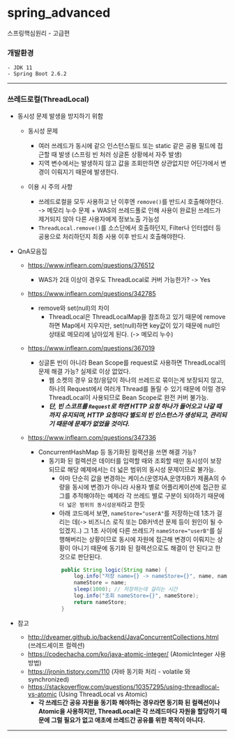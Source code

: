 # spring_advanced
스프링핵심원리 - 고급편

### 개발환경
    - JDK 11
    - Spring Boot 2.6.2

---

### 쓰레드로컬(ThreadLocal)
- 동시성 문제 발생을 방지하기 위함
  - 동시성 문제
    - 여러 쓰레드가 동시에 같으 인스턴스필드 또는 static 같은 공용 필드에 접근할 때 발생 (스프링 빈 처러 싱글톤 상황에서 자주 발생)
    - 지역 변수에서는 발생하지 않고 값을 조회만하면 상관없지만 어딘가에서 변경이 이뤄지기 때문에 발생한다.

  - 이용 시 주의 사항
    - 쓰레드로컬을 모두 사용하고 난 이후엔 `remove()`를 반드시 호출해야한다. -> 메모리 누수 문제 + WAS의 쓰레드풀로 인해 사용이 완료된 쓰레드가 제거되지 않아 다른 사용자에게 정보노출 가능성
    - `ThreadLocal.remove()`를 소스단에서 호출하던지, Filter나 인터셉터 등 공용으로 처리하던지 최종 사용 이후 반드시 호출해야한다.

- QnA모음집
  - https://www.inflearn.com/questions/376512
    - WAS가 2대 이상이 경우도 ThreadLocal로 커버 가능한가? -> Yes

  - https://www.inflearn.com/questions/342785
    - remove와 set(null)의 차이
      - ThreadLocal은 ThreadLocalMap을 참조하고 있기 때문에 remove하면 Map에서 지우지만, set(null)하면 key값이 있기 때문에 null인 상태로 메모리에 남아있게 된다. (-> 메모리 누수)

  - https://www.inflearn.com/questions/367019
    - 싱글톤 빈이 아니라 Bean Scope를 request로 사용하면 ThreadLocal의 문제 해결 가능? 실제로 이상 없었다. 
      - 웹 소켓의 경우 요청/응답이 하나의 쓰레드로 묶이는게 보장되지 않고, 하나의 Request에서 여러개 Thread를 돌릴 수 있기 때문에 이럴 경우 ThreadLocal이 사용되므로 Bean Scope로 완전 커버 불가능.
      - ***단, 빈 스코프를 `Request`로 하면 HTTP 요청 하나가 들어오고 나갈 때 까지 유지되며, HTTP 요청마다 별도의 빈 인스턴스가 생성되고, 관리되기 때문에 문제가 없었을 것이다.***

  - https://www.inflearn.com/questions/347336
    - ConcurrentHashMap 등 동기화된 컬랙션을 쓰면 해결 가능? 
      - 동기화 된 컬렉션은 데이터를 입력할 때와 조회할 때만 동시성이 보장되므로 해당 예제에서는 더 넓은 범위의 동시성 문제이므로 불가능.
        - 아마 단순히 값을 변경하는 케이스(운영자A,운영자B가 제품A의 수량을 동시에 변경)가 아니라 사용자 별로 어플리케이션에 접근한 로그를 추적해야하는 예제라 각 쓰레드 별로 구분이 되야하기 때문에 `더 넓은 범위의 동시성문제`라고 한듯 
        - 아래 코드에서 보면, `nameStore="userA"`를 저장하는데 1초가 걸리는 데(-> 비즈니스 로직 또는 DB커넥션 문제 등이 원인이 될 수 있겠지..) 그 1초 사이에 다른 쓰레드가 `nameStore="userB"`를 실행해버리는 상황이므로 동시에 자원에 접근해 변경이 이뤄지는 상황이 아니기 때문에 동기화 된 컬렉션으로도 해결이 안 된다고 한 것으로 판단된다.
        ```java
            public String logic(String name) {
                log.info("저장 name={} -> nameStore={}", name, nameStore);
                nameStore = name;
                sleep(1000); // 저장하는데 걸리는 시간
                log.info("조회 nameStore={}", nameStore);
                return nameStore;
            }
        ```
 
 - 참고
    - http://dveamer.github.io/backend/JavaConcurrentCollections.html (쓰레드세이프 컬렉션)
    - https://codechacha.com/ko/java-atomic-integer/ (AtomicInteger 사용 방법)
    - https://jronin.tistory.com/110 (자바 동기화 처리 - volatile 와 synchronized)
    - https://stackoverflow.com/questions/10357295/using-threadlocal-vs-atomic (Using ThreadLocal vs Atomic)
      - **각 쓰레드간 공유 자원을 동기화 해야하는 경우라면 동기화 된 컬렉션이나 Atomic을 사용하지만, ThreadLocal은  각 쓰레드마다 자원을 할당하기 때문에 그럴 필요가 없고 애초에 쓰레드간 공유를 위한 목적이 아니다.**


----


